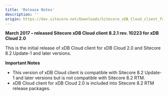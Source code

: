 ```yaml
---
title: 'Release Notes'
description: ''
origin: https://dev.sitecore.net/Downloads/Sitecore_xDB_Cloud_client_for_xDB_Cloud_20/82/Sitecore_xDB_Cloud_client_821_rev_170223_for_xDB_Cloud_20/Release_Notes
---
```


**March 2017 – released Sitecore xDB Cloud client 8.2.1 rev. 10223 for xDB Cloud 2.0**

This is the initial release of xDB Cloud client for xDB Cloud 2.0 and Sitecore 8.2 Update-1 and later versions.

**Important Notes**

- This version of xDB Cloud client is compatible with Sitecore 8.2 Update-1 and later versions but is not compatible with Sitecore 8.2 RTM.
- xDB Cloud client for xDB Cloud 2.0 is included into Sitecore 8.2 RTM release packages.
